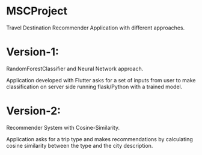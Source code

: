 # MSCProject
Travel Destination Recommender Application with different approaches.

# Version-1:
RandomForestClassifier and Neural Network approach.

Application developed with Flutter asks for a set of inputs from user to make classification on server side running flask/Python
with a trained model.

# Version-2:
Recommender System with Cosine-Similarity.

Application asks for a trip type and makes recommendations by calculating cosine similarity between the type and the city description.
